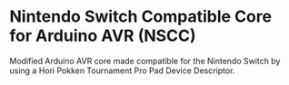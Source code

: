 # Nintendo Switch Compatible Core for Arduino AVR (NSCC)

Modified Arduino AVR core made compatible for the Nintendo Switch by using a Hori Pokken Tournament Pro Pad Device Descriptor.
